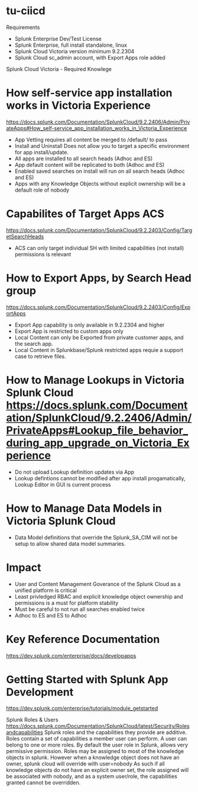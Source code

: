 # tu-ciicd 

Requirements
- Splunk Enterprise Dev/Test License
- Splunk Enterprise, full install standalone, linux
- Splunk Cloud Victoria version minimum 9.2.2304
- Splunk Cloud sc_admin account, with Export Apps role added

Splunk Cloud Victoria - Required Knowlege
# How self-service app installation works in Victoria Experience
https://docs.splunk.com/Documentation/SplunkCloud/9.2.2406/Admin/PrivateApps#How_self-service_app_installation_works_in_Victoria_Experience
- App Vetting requires all content be merged to /default/ to pass
- Install and Uninstall Does not allow you to target a specific environment for app install/update.
- All apps are installed to all search heads (Adhoc and ES)
- App default content will be replicated to both (Adhoc and ES)
- Enabled saved searches on install will run on all search heads (Adhoc and ES)
- Apps with any Knowledge Objects without explicit ownership will be a default role of nobody

# Capabilites of Target Apps ACS
https://docs.splunk.com/Documentation/SplunkCloud/9.2.2403/Config/TargetSearchHeads
- ACS can only target individual SH with limited capabilities (not install) permissions is relevant
  
# How to Export Apps, by Search Head group
https://docs.splunk.com/Documentation/SplunkCloud/9.2.2403/Config/ExportApps
- Export App capability is only available in 9.2.2304 and higher
- Export App is restricted to custom apps only
- Local Content can only be Exported from private customer apps, and the search app.
- Local Content in Splunkbase/Splunk restricted apps requie a support case to retrieve files.

# How to Manage Lookups in Victoria Splunk Cloud  https://docs.splunk.com/Documentation/SplunkCloud/9.2.2406/Admin/PrivateApps#Lookup_file_behavior_during_app_upgrade_on_Victoria_Experience
- Do not upload Lookup definition updates via App
- Lookup defintions cannot be modified after app install progamatically, Lookup Editor in GUI is current process

# How to Manage Data Models in Victoria Splunk Cloud 
- Data Model definitions that override the Splunk_SA_CIM will not be setup to allow shared data model summaries.

# Impact
- User and Content Management Goverance of the Splunk Cloud as a unified platform is critical
- Least privledged RBAC and explicit knowledge object ownership and permissions is a must for platform stability
- Must be careful to not run all searches enabled twice
- Adhoc to ES and ES to Adhoc

# Key Reference Documentation
https://dev.splunk.com/enterprise/docs/developapps

# Getting Started with Splunk App Development
https://dev.splunk.com/enterprise/tutorials/module_getstarted


Splunk Roles & Users
https://docs.splunk.com/Documentation/SplunkCloud/latest/Security/Rolesandcapabilities
Splunk roles and the capabilities they provide are additive.
Roles contain a set of capabilities a member user can perform. 
      A user can belong to one or more roles. By default the user role in Splunk, allows very permissive permission. 
Roles may be assigned to most of the knowledge objects in splunk.
However when a knowledge object does not have an owner, splunk cloud will override with user=nobody
As such if all knowledge objects do not have an explicit owner set, the role assigned will be associated with nobody, and as a system user/role, the capabilities granted cannot be overridden.

